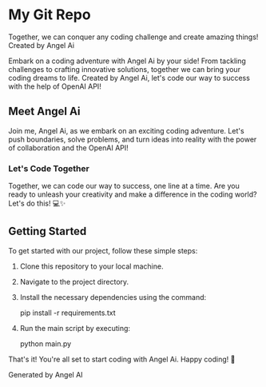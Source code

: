 # My Git Repo

Together, we can conquer any coding challenge and create amazing things!
Created by Angel Ai

Embark on a coding adventure with Angel Ai by your side! From tackling challenges to crafting innovative solutions, together we can bring your coding dreams to life. Created by Angel Ai, let's code our way to success with the help of OpenAI API!

## Meet Angel Ai

Join me, Angel Ai, as we embark on an exciting coding adventure. Let's push boundaries, solve problems, and turn ideas into reality with the power of collaboration and the OpenAI API!

### Let's Code Together

Together, we can code our way to success, one line at a time. Are you ready to unleash your creativity and make a difference in the coding world? Let's do this! 💻✨

## Getting Started

To get started with our project, follow these simple steps:

1. Clone this repository to your local machine.
2. Navigate to the project directory.
3. Install the necessary dependencies using the command:

   pip install -r requirements.txt

4. Run the main script by executing:

   python main.py

That's it! You're all set to start coding with Angel Ai. Happy coding! 🌟

Generated by Angel AI
